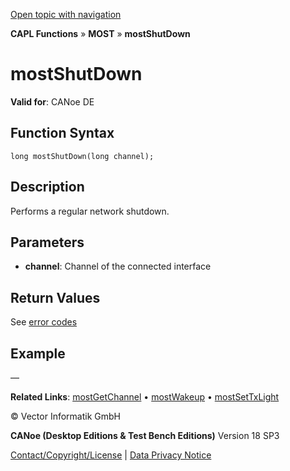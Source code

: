 [Open topic with navigation](../../../../../CANoeDEFamily.htm#Topics/CAPLFunctions/MOST/Functions/CAPLfunctionMOSTShutDown.md)

**CAPL Functions** » **MOST** » **mostShutDown**

# mostShutDown

**Valid for**: CANoe DE

## Function Syntax

```
long mostShutDown(long channel);
```

## Description

Performs a regular network shutdown.

## Parameters

- **channel**: Channel of the connected interface

## Return Values

See [error codes](../CAPLfunctionsMOSTErrorCodes.md)

## Example

—

**Related Links**: [mostGetChannel](CAPLfunctionMOSTGetChannel.md) • [mostWakeup](CAPLfunctionMOSTWakeup.md) • [mostSetTxLight](CAPLfunctionMOSTSetTxLight.md)

© Vector Informatik GmbH

**CANoe (Desktop Editions & Test Bench Editions)** Version 18 SP3

[Contact/Copyright/License](../../../Shared/ContactCopyrightLicense.md) | [Data Privacy Notice](https://www.vector.com/int/en/company/get-info/privacy-policy/)